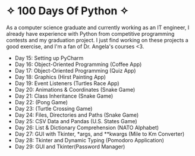 # ✧ 100 Days Of Python ✧

As a computer science graduate and currently working as an IT engineer, I already have experience with Python from competitive programming contests and my graduation project. I just find working on these projects a good exercise, and I'm a fan of Dr. Angela's courses <3.


- Day 15: Setting up PyCharm
- Day 16: Object-Oriented Programming (Coffee App)
- Day 17: Object-Oriented Programming (Quiz App)
- Day 18: Graphics (Hirst Painting App)
- Day 19: Event Listeners (Turtles Race App)
- Day 20: Animations & Coordinates (Snake Game)
- Day 21: Class Inheritance (Snake Game)
- Day 22: (Pong Game)
- Day 23: (Turtle Crossing Game)
- Day 24: Files, Directories and Paths (Snake Game)
- Day 25: CSV Data and Pandas (U.S. States Game)
- Day 26: List & Dictionary Comprehension (NATO Alphabet)
- Day 27: GUI with Tkinter, *args, and **kwargs (Mile to Km Converter)
- Day 28: Tkinter and Dynamic Typing (Pomodoro Application)
- Day 29: GUI and Tkinter(Password Manager)


